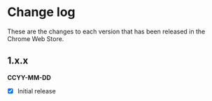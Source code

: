 # Change log

These are the changes to each version that has been released in the Chrome Web Store.

## 1.x.x 
**CCYY-MM-DD** 
- [x] Initial release


<!-- mads kristensens tweet about low nbr of reviews -->
<!-- 

animated gif
click
hover title column
hover & click publisher column
search 'docker'
hover % column
sort columns
copy to clipboard / paste in excel
vsts tab
vscode tab



gregt - add github issues to email link section ?
-->
